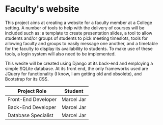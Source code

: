 # Faculty's website

This project aims at creating a website for a faculty member at a College setting. A number of tools to help with the delivery of courses will be included such as: a template to create presentation slides, a tool to allow students and/or groups of students to pick meeting timeslots, tools for allowing faculty and groups to easily message one another, and a timetable for the faculty to display its availability to students. To make use of these tools, a login system will also need to be implemented.

This wesite will be created using Django at its back-end and employing a simple SQLite database. At its front end, the only frameworks used are JQuery for functionality (I know, I am getting old and obsolete), and Bootstrap for its CSS.


| Project Role | Student |
| ----------- |  ----------- |
| Front-End Developer | Marcel Jar|
| Back-End Developer |  Marcel Jar|
| Database Specialist | Marcel Jar|
